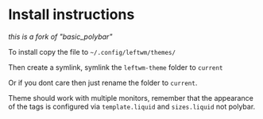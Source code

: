# Install instructions

*this is a fork of "basic_polybar"*

To install copy the file to `~/.config/leftwm/themes/`

Then create a symlink, symlink the `leftwm-theme` folder to `current`

Or if you dont care then just rename the folder to `current`.

Theme should work with multiple monitors, remember that the appearance of the tags is configured via `template.liquid` and `sizes.liquid` not polybar.
